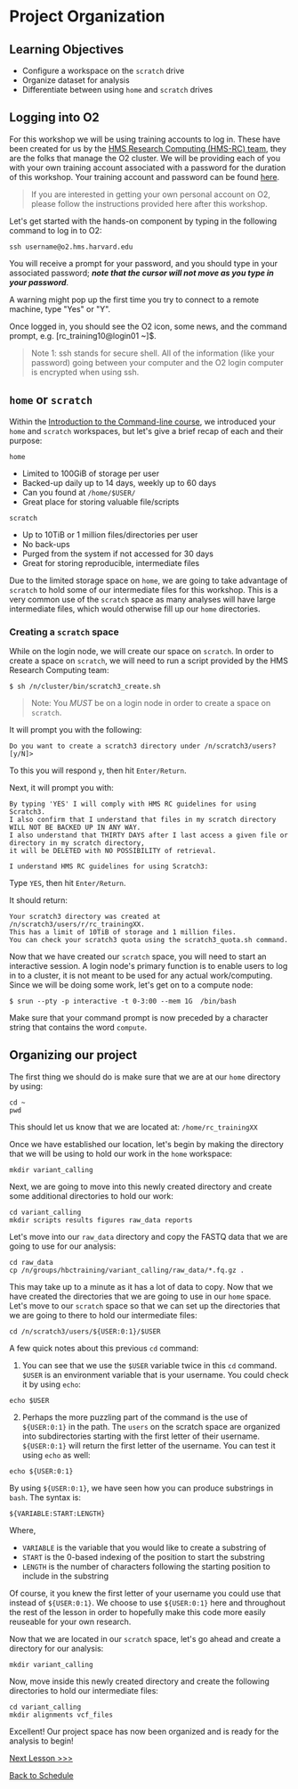 # Project Organization

## Learning Objectives
- Configure a workspace on the `scratch` drive
- Organize dataset for analysis
- Differentiate between using `home` and `scratch` drives

## Logging into O2

For this workshop we will be using training accounts to log in. These have been created for us by the [HMS Research Computing (HMS-RC) team](https://it.hms.harvard.edu/our-services/research-computing), they are the folks that manage the O2 cluster. We will be providing each of you with your own training account associated with a password for the duration of this workshop. Your training account and password can be found [here]().

> If you are interested in getting your own personal account on O2, please follow the instructions provided here after this workshop.

Let's get started with the hands-on component by typing in the following command to log in to O2:

```
ssh username@o2.hms.harvard.edu
```

You will receive a prompt for your password, and you should type in your associated password; ***note that the cursor will not move as you type in your password***.

A warning might pop up the first time you try to connect to a remote machine, type "Yes" or "Y".

Once logged in, you should see the O2 icon, some news, and the command prompt, e.g. [rc_training10@login01 ~]$.

> Note 1: ssh stands for secure shell. All of the information (like your password) going between your computer and the O2 login computer is encrypted when using ssh.

## `home` or `scratch`

Within the [Introduction to the Command-line course](https://hbctraining.github.io/Intro-to-shell-flipped/schedule/), we introduced your `home` and `scratch` workspaces, but let's give a brief recap of each and their purpose:

`home`
 - Limited to 100GiB of storage per user
 - Backed-up daily up to 14 days, weekly up to 60 days
 - Can you found at `/home/$USER/`
 - Great place for storing valuable file/scripts

`scratch`
 - Up to 10TiB or 1 million files/directories per user
 - No back-ups
 - Purged from the system if not accessed for 30 days
 - Great for storing reproducible, intermediate files

Due to the limited storage space on `home`, we are going to take advantage of `scratch` to hold some of our intermediate files for this workshop. This is a very common use of the `scratch` space as many analyses will have large intermediate files, which would otherwise fill up our `home` directories.

### Creating a `scratch` space

While on the login node, we will create our space on `scratch`. In order to create a space on `scratch`, we will need to run a script provided by the HMS Research Computing team:

```
$ sh /n/cluster/bin/scratch3_create.sh
```

> Note: You *MUST* be on a login node in order to create a space on `scratch`.

It will prompt you with the following:

```
Do you want to create a scratch3 directory under /n/scratch3/users? [y/N]> 
```

To this you will respond `y`, then hit `Enter/Return`.


Next, it will prompt you with:

```
By typing 'YES' I will comply with HMS RC guidelines for using Scratch3.
I also confirm that I understand that files in my scratch directory WILL NOT BE BACKED UP IN ANY WAY.
I also understand that THIRTY DAYS after I last access a given file or directory in my scratch directory,
it will be DELETED with NO POSSIBILITY of retrieval.

I understand HMS RC guidelines for using Scratch3: 
```

Type `YES`, then hit `Enter/Return`.

It should return:

```
Your scratch3 directory was created at /n/scratch3/users/r/rc_trainingXX.
This has a limit of 10TiB of storage and 1 million files.
You can check your scratch3 quota using the scratch3_quota.sh command.
```

Now that we have created our `scratch` space, you will need to start an interactive session. A login node's primary function is to enable users to log in to a cluster, it is not meant to be used for any actual work/computing. Since we will be doing some work, let's get on to a compute node:

```
$ srun --pty -p interactive -t 0-3:00 --mem 1G  /bin/bash
````

Make sure that your command prompt is now preceded by a character string that contains the word `compute`.

## Organizing our project

The first thing we should do is make sure that we are at our `home` directory by using:

```
cd ~
pwd
```

This should let us know that we are located at: `/home/rc_trainingXX`

Once we have established our location, let's begin by making the directory that we will be using to hold our work in the `home` workspace:

```
mkdir variant_calling
```

Next, we are going to move into this newly created directory and create some additional directories to hold our work:

```
cd variant_calling
mkdir scripts results figures raw_data reports
```

Let's move into our `raw_data` directory and copy the FASTQ data that we are going to use for our analysis:

```
cd raw_data
cp /n/groups/hbctraining/variant_calling/raw_data/*.fq.gz .
```

This may take up to a minute as it has a lot of data to copy. Now that we have created the directories that we are going to use in our `home` space. Let's move to our `scratch` space so that we can set up the directories that we are going to there to hold our intermediate files:

```
cd /n/scratch3/users/${USER:0:1}/$USER
```

A few quick notes about this previous `cd` command:

1. You can see that we use the `$USER` variable twice in this `cd` command. `$USER` is an environment variable that is your username. You could check it by using `echo`:

```
echo $USER
```

2. Perhaps the more puzzling part of the command is the use of `${USER:0:1}` in the path. The `users` on the scratch space are organized into subdirectories starting with the first letter of their username. `${USER:0:1}` will return the first letter of the username. You can test it using `echo` as well:

```
echo ${USER:0:1}
```

By using `${USER:0:1}`, we have seen how you can produce substrings in `bash`. The syntax is:

```
${VARIABLE:START:LENGTH}
```

Where, 
  - `VARIABLE` is the variable that you would like to create a substring of
  - `START` is the 0-based indexing of the position to start the substring
  - `LENGTH` is the number of characters following the starting position to include in the substring

Of course, it you knew the first letter of your username you could use that instead of `${USER:0:1}`. We choose to use `${USER:0:1}` here and throughout the rest of the lesson in order to hopefully make this code more easily reuseable for your own research.

Now that we are located in our `scratch` space, let's go ahead and create a directory for our analysis:

```
mkdir variant_calling
```

Now, move inside this newly created directory and create the following directories to hold our intermediate files:

```
cd variant_calling
mkdir alignments vcf_files
```

Excellent! Our project space has now been organized and is ready for the analysis to begin!

[Next Lesson >>>](03_file_formats.md)

[Back to Schedule](../schedule/README.md)



